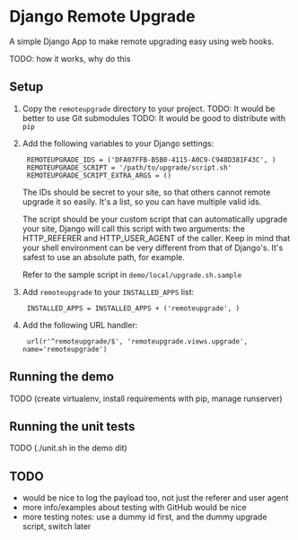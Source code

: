 Django Remote Upgrade
=====================
A simple Django App to make remote upgrading easy using web hooks.

TODO: how it works, why do this


Setup
-----
1. Copy the `remoteupgrade` directory to your project.
   TODO: It would be better to use Git submodules
   TODO: It would be good to distribute with `pip`

2. Add the following variables to your Django settings:

        REMOTEUPGRADE_IDS = ('DFA07FFB-B5B0-4115-A0C9-C948D381F43C', )
        REMOTEUPGRADE_SCRIPT = '/path/to/upgrade/script.sh'
        REMOTEUPGRADE_SCRIPT_EXTRA_ARGS = ()

    The IDs should be secret to your site, so that others
    cannot remote upgrade it so easily.
    It's a list, so you can have multiple valid ids.

    The script should be your custom script that can automatically
    upgrade your site, Django will call this script with two arguments:
    the HTTP_REFERER and HTTP_USER_AGENT of the caller.
    Keep in mind that your shell environment can be very different from
    that of Django's. It's safest to use an absolute path, for example.

    Refer to the sample script in `demo/local/upgrade.sh.sample`

3. Add `remoteupgrade` to your `INSTALLED_APPS` list:

        INSTALLED_APPS = INSTALLED_APPS + ('remoteupgrade', )

4. Add the following URL handler:

        url(r'^remoteupgrade/$', 'remoteupgrade.views.upgrade', name='remoteupgrade')


Running the demo
----------------
TODO (create virtualenv, install requirements with pip, manage runserver)


Running the unit tests
----------------------
TODO (./unit.sh in the demo dit)


TODO
----
- would be nice to log the payload too, not just the referer and user agent
- more info/examples about testing with GitHub would be nice
- more testing notes: use a dummy id first, and the dummy upgrade script, switch later
